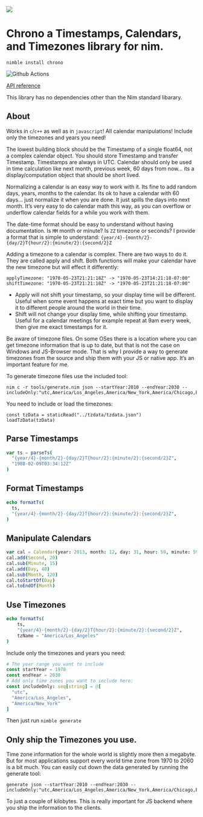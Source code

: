 <img src="docs/chronoBanner.png">

# Chrono a Timestamps, Calendars, and Timezones library for nim.

`nimble install chrono`

![Github Actions](https://github.com/treeform/chrono/workflows/Github%20Actions/badge.svg)

[API reference](https://nimdocs.com/treeform/chrono)

This library has no dependencies other than the Nim standard libarary.

## About

Works in `c`/`c++` as well as in `javascript`! All calendar manipulations! Include only the timezones and years you need!

The lowest building block should be the Timestamp of a single float64, not a complex calendar object. You should store Timestamp and transfer Timestamp. Timestamps are always in UTC. Calendar should only be used in time calculation like next month, previous week, 60 days from now… its a display/computation object that should be short lived.

Normalizing a calendar is an easy way to work with it. Its fine to add random days, years, months to the calendar. Its ok to have a calendar with 60 days… just normalize it when you are done. It just spills the days into next month. It’s very easy to do calendar math this way, as you can overflow or underflow calendar fields for a while you work with them.

The date-time format should be easy to understand without having documentation. Is `MM` month or minute? Is `ZZ` timezone or seconds? I provide a format that is simple to understand: `{year/4}-{month/2}-{day/2}T{hour/2}:{minute/2}:{second/2}Z`

Adding a timezone to a calendar is complex. There are two ways to do it. They are called apply and shift. Both functions will make your calendar have the new timezone but will effect it differently:
```
applyTimezone: "1970-05-23T21:21:18Z" -> "1970-05-23T14:21:18-07:00"
shiftTimezone: "1970-05-23T21:21:18Z" -> "1970-05-23T21:21:18-07:00"
```
* Apply will not shift your timestamp, so your display time will be different. Useful when some event happens at exact time but you want to display it to different people around the world in their time.
* Shift will not change your display time, while shifting your timestamp. Useful for a calendar meetings for example repeat at 9am every week, then give me exact timestamps for it.

Be aware of timezone files. On some OSes there is a location where you can get timezone information that is up to date, but that is not the case on Windows and JS-Browser mode. That is why I provide a way to generate timezones from the source and ship them with your JS or native app. It’s an important feature for me.

To generate timezone files use the included tool:
```
nim c -r tools/generate.nim json --startYear:2010 --endYear:2030 --includeOnly:"utc,America/Los_Angeles,America/New_York,America/Chicago,Europe/Dublin"
```

You need to include or load the timezones:

```
const tzData = staticRead("../tzdata/tzdata.json")
loadTzData(tzData)
```

## Parse Timestamps

```Nim
var ts = parseTs(
  "{year/4}-{month/2}-{day/2}T{hour/2}:{minute/2}:{second/2}Z",
  "1988-02-09T03:34:12Z"
)
```

## Format Timestamps

```Nim
echo formatTs(
  ts,
  "{year/4}-{month/2}-{day/2}T{hour/2}:{minute/2}:{second/2}Z",
)
```

## Manipulate Calendars

```Nim
var cal = Calendar(year: 2013, month: 12, day: 31, hour: 59, minute: 59, second: 59)
cal.add(Second, 20)
cal.sub(Minute, 15)
cal.add(Day, 40)
cal.sub(Month, 120)
cal.toStartOf(Day)
cal.toEndOf(Month)
```

## Use Timezones

```Nim
echo formatTs(
    ts,
    "{year/4}-{month/2}-{day/2}T{hour/2}:{minute/2}:{second/2}Z",
    tzName = "America/Los_Angeles"
)
```

Include only the timezones and years you need:

```Nim
# The year range you want to include
const startYear = 1970
const endYear = 2030
# Add only time zones you want to include here:
const includeOnly: seq[string] = @[
  "utc",
  "America/Los_Angeles",
  "America/New_York"
]
```
Then just run `nimble generate`

## Only ship the Timezones you use.

Time zone information for the whole world is slightly more then a megabyte. But for most applications support every world time zone from 1970 to 2060 is a bit much. You can easily cut down the data generated by running the generate tool:

```
generate json --startYear:2010 --endYear:2030 --includeOnly:"utc,America/Los_Angeles,America/New_York,America/Chicago,Europe/Dublin"
```

To just a couple of kilobytes. This is really important for JS backend where you ship the information to the clients.

